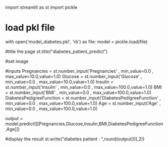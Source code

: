 import streamlit as st
import pickle


# load pkl file
with open('model_diabetes.pkl', 'rb') as file:
    model = pickle.load(file)

#title the page
st.title("diabetes_patient_predict")

#set image

#inputs
Pregnancies = st.number_input('Pregnancies' , min_value=0.0 , max_value=10.0,value=1.0)
Glucose = st.number_input('Glucose' , min_value=0.0 , max_value=10.0,value=1.0)
Insulin =  st.number_input('Insulin' , min_value=0.0 , max_value=100.0,value=1.0)
BMI =  st.number_input('BMI' , min_value=0.0 , max_value=100.0,value=1.0)
DiabetesPedigreeFunction =  st.number_input('DiabetesPedigreeFunction' , min_value=0.0 , max_value=100.0,value=1.0)
Age =  st.number_input('Age' , min_value=0.0 , max_value=100.0,value=1.0)

output = model.predict([[Pregnancies,Glucose,Insulin,BMI,DiabetesPedigreeFunction,Age]])

#display the result
st.write("diabetes patient : ",round(output[0],2))

